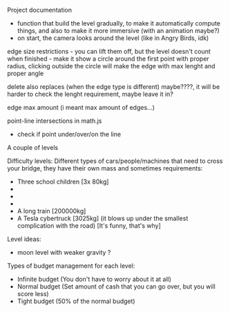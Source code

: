 

Project documentation

- function that build the level gradually, to make it automatically compute things, and also to make it more immersive (with an animation maybe?)
- on start, the camera looks around the level (like in Angry Birds, idk)



edge size restrictions - you can lift them off, but the level doesn't count when finished - make it show a circle around the first point with proper radius, clicking outside the circle will make the edge with max lenght and proper angle

delete also replaces (when the edge type is different) maybe????, it will be harder to check the lenght requirement, maybe leave it in?

edge max amount (i meant max amount of edges...)

point-line intersections in math.js
- check if point under/over/on the line




A couple of levels

Difficulty levels: Different types of cars/people/machines that need to cross your bridge, they have their own mass and sometimes requirements:
- Three school children [3x 80kg]
- 
- 
- 
- A long train [200000kg]
- A Tesla cybertruck [3025kg] (it blows up under the smallest complication with the road) [It's funny, that's why]

Level ideas:
- moon level with weaker gravity ?

Types of budget management for each level:
- Infinite budget (You don't have to worry about it at all)
- Normal budget (Set amount of cash that you can go over, but you will score less)
- Tight budget (50% of the normal budget)





